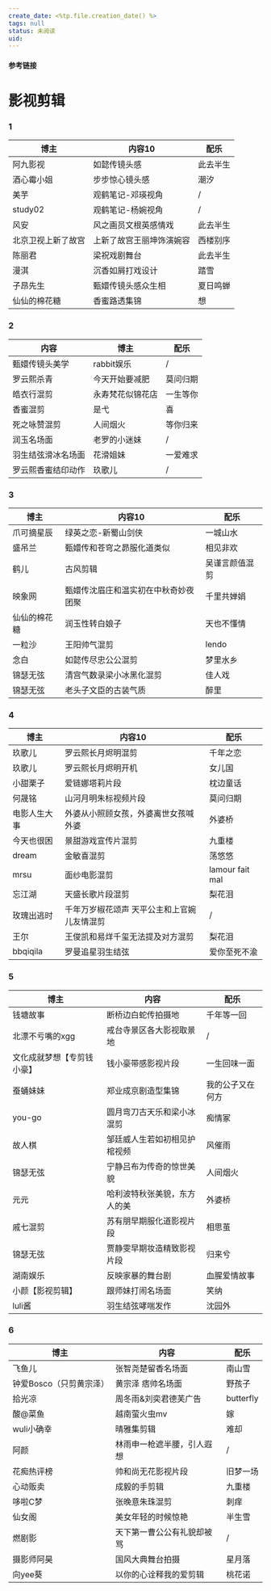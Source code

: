 ```yaml
---
create_date: <%tp.file.creation_date() %>
tags: null
status: 未阅读 
uid: 
---
```



#### 参考链接

# 影视剪辑

### 1

| 博主 | 内容10 | 配乐 |
| --- | --- | --- |
| 阿九影视 | 如懿传镜头感 | 此去半生 |
| 酒心霉小姐 | 步步惊心镜头感 | 潮汐 |
| 美芋 | 观鹤笔记-邓瑛视角 | / |
| study02 | 观鹤笔记-杨婉视角 | / |
| 风安 | 风之画员文根英感情戏 | 此去半生 |
| 北京卫视上新了故宫 | 上新了故宫王丽坤饰演婉容 | 西楼别序 |
| 陈丽君 | 梁祝戏剧舞台 | 此去半生 |
| 漫淇 | 沉香如屑打戏设计 | 踏雪 |
| 子昂先生 | 甄嬛传镜头感众生相 | 夏日鸣蝉 |
| 仙仙的棉花糖 | 香蜜路透集锦 | 想 |

### 2

| 内容 | 博主 | 配乐 |
| --- | --- | --- |
| 甄嬛传镜头美学 | rabbit娱乐 | / |
| 罗云熙杀青 | 今天开始要减肥 | 莫问归期 |
| 皓衣行混剪 | 永寿梵花似锦花店 | 一生等你 |
| 香蜜混剪 | 是弋 | 喜 |
| 死之咏赞混剪 | 人间烟火 | 等你归来 |
| 润玉名场面 | 老罗的小迷妹 | / |
| 羽生结弦滑冰名场面 | 花滑姐妹 | 一爱难求 |
| 罗云熙香蜜结印动作 | 玖歌儿 | / |

### 3

| 博主 | 内容10 | 配乐 |
| --- | --- | --- |
| 爪可摘星辰 | 绿英之恋-新蜀山剑侠 | 一城山水 |
| 盛吊兰 | 甄嬛传和苍穹之昴服化道类似 | 相见非欢 |
| 鹤儿|古风剪辑 | 吴谨言颜值混剪 | 谁与归 |
| 映象网 | 甄嬛传沈眉庄和温实初在中秋奇妙夜团聚 | 千里共婵娟 |
| 仙仙的棉花糖 | 润玉性转白娘子 | 天也不懂情 |
| 一粒沙 | 王阳帅气混剪 | lendo |
| 念白 | 如懿传尽忠公公混剪 | 梦里水乡 |
| 锦瑟无弦 | 清宫气数录梁小冰黑化混剪 | 佳人戏 |
| 锦瑟无弦 | 老头子文臣的古装气质 | 醉里 |

### 4

| 博主 | 内容10 | 配乐 |
| --- | --- | --- |
| 玖歌儿 | 罗云熙长月烬明混剪 | 千年之恋 |
| 玖歌儿 | 罗云熙长月烬明开机 | 女儿国 |
| 小甜栗子 | 爱链娜塔莉片段 | 枕边童话 |
| 何晟铭 | 山河月明朱标视频片段 | 莫问归期 |
| 电影人生大事 | 外婆从小照顾女孩，外婆离世女孩喊外婆 | 外婆桥 |
| 今天也很困 | 景甜游戏宣传片混剪 | 九重楼 |
| dream | 金敏喜混剪 | 荡悠悠 |
| mrsu | 面纱电影混剪 | lamour fait mal |
| 忘江湖 | 天盛长歌片段混剪 | 梨花泪 |
| 玫瑰出逃时 | 千年万岁椒花颂声 天平公主和上官婉儿友情混剪 | / |
| 王尔 | 王俊凯和易烊千玺无法提及对方混剪 | 梨花泪 |
| bbqiqila | 罗曼追星羽生结弦 | 爱你至死不渝 |

### 5

| 博主 | 内容 | 配乐 |
| --- | --- | --- |
| 钱塘故事 | 断桥边白蛇传拍摄地 | 千年等一回 |
| 北漂不亏嘴的xgg | 戒台寺景区各大影视取景地 | / |
| 文化成就梦想【专剪钱小豪】 | 钱小豪带感影视片段 | 一生回味一面 |
| 蚕蛹妹妹 | 郑业成京剧造型集锦 | 我的公子又在何方 |
| you-go | 圆月弯刀古天乐和梁小冰混剪 | 痴情冢 |
| 故人棋 | 邹廷威人生若如初相见护棺视频 | 风催雨 |
| 锦瑟无弦 | 宁静吕布为传奇的惊世美貌 | 人间烟火 |
| 元元 | 哈利波特秋张美貌，东方人的美 | 外婆桥 |
| 戚七混剪 | 苏有朋早期服化道影视片段 | 相思茧 |
| 锦瑟无弦 | 贾静雯早期妆造精致影视片段 | 归来兮 |
| 湖南娱乐 | 反映家暴的舞台剧 | 血腥爱情故事 |
| 小颜【影视剪辑】 | 跟师妹打闹名场面 | 笑纳 |
| luli酱 | 羽生结弦哮喘发作 | 沈园外 |

### 6

| 博主 | 内容 | 配乐 |
| --- | --- | --- |
| 飞鱼儿 | 张智尧楚留香名场面 | 南山雪 |
| 钟爱Bosco（只剪黄宗泽） | 黄宗泽 痞帅名场面 | 野孩子 |
| 拾光凉 | 周冬雨&刘奕君德芙广告 | butterfly |
| 酸@菜鱼 | 越南萤火虫mv | 嫁 |
| wuli小确幸 | 晴雅集剪辑 | 难却 |
| 阿颜 | 林雨申一枪遮半腰，引人遐想 | / |
| 花痴热评榜 | 帅和尚无花影视片段 | 旧梦一场 |
| 心动贩卖 | 成毅的手剪辑 | 九重楼 |
| 哆啦C梦 | 张晚意朱珠混剪 | 刺痒 |
| 仙女阁 | 美女年轻的时候惊艳 | 半生雪 |
| 燃剧影 | 天下第一曹公公有礼貌却被骂 | / |
| 摄影师阿昊 | 国风大典舞台拍摄 | 星月落 |
| 向yee葵 | 以你的心诠释我的爱剪辑 | 桃花诺 |